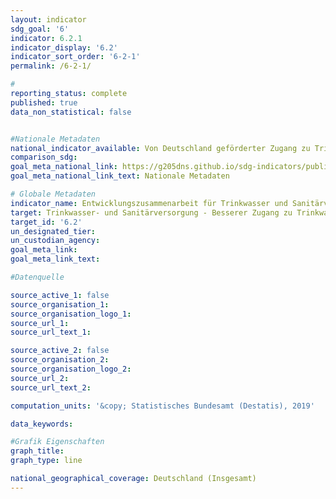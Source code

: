 ```yaml
---
layout: indicator                       
sdg_goal: '6'                       
indicator: 6.2.1                       
indicator_display: '6.2'                       
indicator_sort_order: '6-2-1'                       
permalink: /6-2-1/                       

#                       
reporting_status: complete                       
published: true                       
data_non_statistical: false                       


#Nationale Metadaten                       
national_indicator_available: Von Deutschland geförderter Zugang zu Trinkwasser- und Sanitärversorgung weltweit                       
comparison_sdg:                       
goal_meta_national_link: https://g205dns.github.io/sdg-indicators/public/MetaDe/6.2..pdf
goal_meta_national_link_text: Nationale Metadaten                       

# Globale Metadaten                       
indicator_name: Entwicklungszusammenarbeit für Trinkwasser und Sanitärversorgung                       
target: Trinkwasser- und Sanitärversorgung - Besserer Zugang zu Trinkwasser und Sanitärversorgung weltweit, höhere (sichere) Qualität                       
target_id: '6.2'                       
un_designated_tier:                        
un_custodian_agency:                        
goal_meta_link:                        
goal_meta_link_text:                        

#Datenquelle                       

source_active_1: false                       
source_organisation_1:                        
source_organisation_logo_1:                        
source_url_1:                        
source_url_text_1:                        

source_active_2: false                       
source_organisation_2:                        
source_organisation_logo_2:                        
source_url_2:                        
source_url_text_2:                        

computation_units: '&copy; Statistisches Bundesamt (Destatis), 2019'                       

data_keywords:                        

#Grafik Eigenschaften                       
graph_title:                        
graph_type: line                       

national_geographical_coverage: Deutschland (Insgesamt)
---
```

